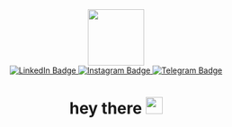 <div id='header' align='center'>
  <img src='https://media.giphy.com/media/3kPDmoWdBpQPNhCnUG/giphy.gif' width='100'/>
  <div id="badges"'>
    <a href="https://www.linkedin.com/in/%D0%B4%D0%B5%D0%BD%D0%B8%D1%81-%D0%BA%D1%83%D1%88%D0%BD%D0%B5%D1%80-ab272124a/">
      <img src="https://img.shields.io/badge/LinkedIn-blue?style=for-the-badge&logo=linkedin&logoColor=white" alt="LinkedIn Badge"/>
    </a>
    <a href="https://www.instagram.com/ateo_immortal/">
      <img src="https://img.shields.io/badge/Instagram-red?style=for-the-badge&logo=Instagram&logoColor=white" alt="Instagram Badge"/>
    </a>
    <a href="https://t.me/+375445819214">
      <img src="https://img.shields.io/badge/Telegram-blue?style=for-the-badge&logo=Telegram&logoColor=white" alt="Telegram Badge"/>
    </a>
  </div>
  <img src="https://komarev.com/ghpvc/?username=AteoImmortal&style=flat-square&color=blue" alt=""/>
  <h1>
  hey there
  <img src="https://media.giphy.com/media/hvRJCLFzcasrR4ia7z/giphy.gif" width="30px"/>
</h1>
</div>
